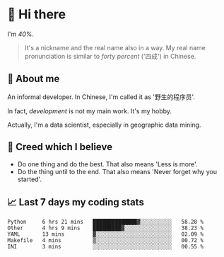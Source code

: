 # 👋 Hi there

I'm *40%*.

> It's a nickname and the real name also in a way.
> My real name pronunciation is similar to *forty percent* ('四成') in Chinese.

## :speech_balloon: About me

An informal developer. In Chinese, I'm called it as '野生的程序员'.

In fact, _development_ is not my main work. It's my hobby.

Actually, I'm a data scientist, especially in geographic data mining.

## :see_no_evil: Creed which I believe

- Do one thing and do the best. That also means 'Less is more'.
- Do the thing until to the end. That also means 'Never forget why you started'.

## :chart_with_upwards_trend: Last 7 days my coding stats

<!--START_SECTION:waka-->

```text
Python     6 hrs 21 mins   ██████████████▓░░░░░░░░░░   58.28 %
Other      4 hrs 9 mins    █████████▓░░░░░░░░░░░░░░░   38.23 %
YAML       13 mins         ▓░░░░░░░░░░░░░░░░░░░░░░░░   02.09 %
Makefile   4 mins          ▒░░░░░░░░░░░░░░░░░░░░░░░░   00.72 %
INI        3 mins          ░░░░░░░░░░░░░░░░░░░░░░░░░   00.55 %
```

<!--END_SECTION:waka-->
